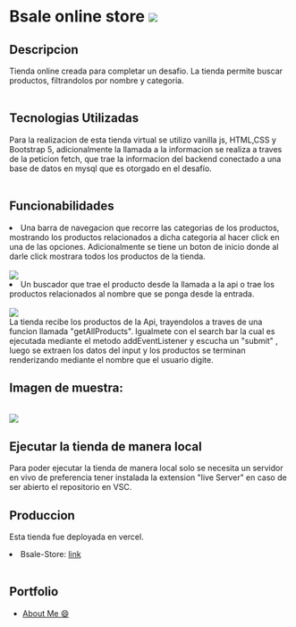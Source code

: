 <h1>Bsale online store <img  src="https://res.cloudinary.com/dltjb3yhc/image/upload/v1663220828/banner/iconoBsale_mkkwpk.jpg"/></h1>

## Descripcion

Tienda online creada para completar un desafio. La tienda permite buscar productos, filtrandolos por nombre y categoria.
<br/>
<br/>

## Tecnologias Utilizadas

Para la realizacion de esta tienda virtual se utilizo vanilla js, HTML,CSS y Bootstrap 5, adicionalmente la llamada a la informacion se realiza a traves de la peticion fetch, que trae la informacion del backend conectado a una base de datos en mysql que es otorgado en el desafío.
<br/>
<br/>

## Funcionabilidades

<li>Una barra de navegacion que recorre las categorias de los productos, mostrando los productos relacionados a dicha categoria al hacer click en una de las opciones. Adicionalmente se tiene un boton de inicio donde al darle click mostrara todos los productos de la tienda.</li>
<br/>
<img src="https://res.cloudinary.com/tawaynaskp/image/upload/v1668377626/Captura_desde_2022-11-13_17-09-23_ggiho2.png"/>

<br/>
<li> Un buscador que trae el producto desde la llamada a la api o trae los productos relacionados al nombre que se ponga desde la entrada.</li>

<br/>

<img src="https://res.cloudinary.com/tawaynaskp/image/upload/v1668377727/Captura_desde_2022-11-13_17-15-04_cn98i4.png"/>

<br/>
La tienda recibe los productos de la Api, trayendolos a traves de una funcion llamada "getAllProducts". Igualmete con el search bar la cual es ejecutada mediante el metodo addEventListener y escucha un "submit" , luego se extraen los datos del input y los productos se  terminan renderizando mediante el nombre que el usuario digite.

<br/>
<h2>Imagen de muestra:</h2>
<br/>
<img src="https://res.cloudinary.com/tawaynaskp/image/upload/v1668378199/Captura_desde_2022-11-13_17-23-08_c5ecg1.png"/>

<br/>
<h2>Ejecutar la tienda de manera local</h2>

Para poder ejecutar la tienda de manera local solo se necesita un servidor en vivo de preferencia tener instalada la extension "live Server" en caso de ser abierto el repositorio en VSC.

<h2>Produccion</h2>

Esta tienda fue deployada en vercel.

<li>Bsale-Store: <a href="https://frontend-bsale-fawn.vercel.app/">link</a></li>

<br/>
<h2>Portfolio</h2>
<ul>
<li><a href="https://portfolio-anderson-one.vercel.app/">About Me 😄</a></li>
</ul>
